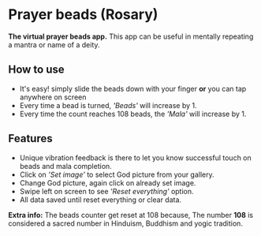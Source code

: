 # Prayer beads (Rosary)

**The virtual prayer beads app.**
This app can be useful in mentally repeating a mantra or name of a deity.


## How to use

- It's easy! simply slide the beads down with your finger **or** you can tap anywhere on screen
- Every time a bead is turned,  *'Beads'* will increase by 1.
- Every time the count reaches 108 beads, the *'Mala'* will increase by 1.

## Features

 - Unique vibration feedback is there to let you know successful touch on beads and mala completion.
- Click on *'Set image'* to select God picture from your gallery.
- Change God picture, again click on already set image.
- Swipe left on screen to see *'Reset everything'* option.
- All data saved until reset everything or clear data.

**Extra info:**
The beads counter get reset at 108 because, The number **108** is considered a sacred number in Hinduism, Buddhism and yogic tradition.
